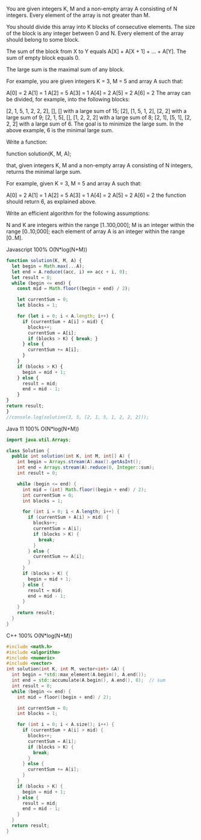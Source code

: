 You are given integers K, M and a non-empty array A consisting of N integers. Every element of the array is not greater than M.

You should divide this array into K blocks of consecutive elements. The size of the block is any integer between 0 and N. Every element of the array should belong to some block.

The sum of the block from X to Y equals A[X] + A[X + 1] + ... + A[Y]. The sum of empty block equals 0.

The large sum is the maximal sum of any block.

For example, you are given integers K = 3, M = 5 and array A such that:

  A[0] = 2
  A[1] = 1
  A[2] = 5
  A[3] = 1
  A[4] = 2
  A[5] = 2
  A[6] = 2
The array can be divided, for example, into the following blocks:

[2, 1, 5, 1, 2, 2, 2], [], [] with a large sum of 15;
[2], [1, 5, 1, 2], [2, 2] with a large sum of 9;
[2, 1, 5], [], [1, 2, 2, 2] with a large sum of 8;
[2, 1], [5, 1], [2, 2, 2] with a large sum of 6.
The goal is to minimize the large sum. In the above example, 6 is the minimal large sum.

Write a function:

function solution(K, M, A);

that, given integers K, M and a non-empty array A consisting of N integers, returns the minimal large sum.

For example, given K = 3, M = 5 and array A such that:

  A[0] = 2
  A[1] = 1
  A[2] = 5
  A[3] = 1
  A[4] = 2
  A[5] = 2
  A[6] = 2
the function should return 6, as explained above.

Write an efficient algorithm for the following assumptions:

N and K are integers within the range [1..100,000];
M is an integer within the range [0..10,000];
each element of array A is an integer within the range [0..M].

Javascript 100% O(N*log(N+M))
```javascript
function solution(K, M, A) {
  let begin = Math.max(...A);
  let end = A.reduce((acc, i) => acc + i, 0);
  let result = 0;
  while (begin <= end) {
    const mid = Math.floor((begin + end) / 2);

    let currentSum = 0;
    let blocks = 1;

    for (let i = 0; i < A.length; i++) {
      if (currentSum + A[i] > mid) {
        blocks++;
        currentSum = A[i];
        if (blocks > K) { break; }
      } else {
        currentSum += A[i];
      }
    }
    if (blocks > K) {
      begin = mid + 1;
    } else {
      result = mid;
      end = mid - 1;
    }
}
return result;
}
//console.log(solution(3, 5, [2, 1, 5, 1, 2, 2, 2]));

```


Java 11   100%    O(N*log(N+M))
```java
import java.util.Arrays;

class Solution {
  public int solution(int K, int M, int[] A) {
    int begin = Arrays.stream(A).max().getAsInt();
    int end = Arrays.stream(A).reduce(0, Integer::sum);
    int result = 0;

    while (begin <= end) {
      int mid = (int) Math.floor((begin + end) / 2);
      int currentSum = 0;
      int blocks = 1;

      for (int i = 0; i < A.length; i++) {
        if (currentSum + A[i] > mid) {
          blocks++;
          currentSum = A[i];
          if (blocks > K) {
            break;
          }
        } else {
          currentSum += A[i];
        }
      }
      if (blocks > K) {
        begin = mid + 1;
      } else {
        result = mid;
        end = mid - 1;
      }
    }
    return result;
  }
}
```


C++ 100%    O(N*log(N+M))
```c++
#include <math.h>
#include <algorithm>
#include <numeric>
#include <vector>
int solution(int K, int M, vector<int> &A) {
  int begin = *std::max_element(A.begin(), A.end());
  int end = std::accumulate(A.begin(), A.end(), 0);  // sum
  int result = 0;
  while (begin <= end) {
    int mid = floor((begin + end) / 2);

    int currentSum = 0;
    int blocks = 1;

    for (int i = 0; i < A.size(); i++) {
      if (currentSum + A[i] > mid) {
        blocks++;
        currentSum = A[i];
        if (blocks > K) {
          break;
        }
      } else {
        currentSum += A[i];
      }
    }
    if (blocks > K) {
      begin = mid + 1;
    } else {
      result = mid;
      end = mid - 1;
    }
  }
  return result;
}

```